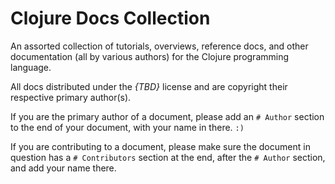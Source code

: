 # Clojure Docs Collection

An assorted collection of tutorials, overviews, reference docs, and
other documentation (all by various authors) for the Clojure
programming language.

All docs distributed under the *{TBD}* license and are copyright their
respective primary author(s).

If you are the primary author of a document, please add an `# Author`
section to the end of your document, with your name in there. `:)`

If you are contributing to a document, please make sure the document
in question has a `# Contributors` section at the end, after the
`# Author` section, and add your name there.
